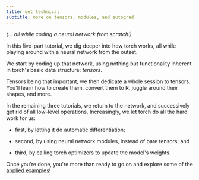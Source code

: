 ```yaml
---
title: get technical 
subtitle: more on tensors, modules, and autograd 
---
```


*(... all while coding a neural network from scratch!)*

In this five-part tutorial, we dig deeper into how torch works, all while playing around with a neural network from the outset.

We start by coding up that network, using nothing but functionality inherent in torch's basic data structure: *tensors*.

Tensors being that important, we then dedicate a whole session to tensors. You'll learn how to create them, convert them to R, juggle around their shapes, and more.

In the remaining three tutorials, we return to the network, and successively get rid of all low-level operations. Increasingly, we let torch do all the hard work for us:

-   first, by letting it do automatic differentiation;

-   second, by using neural network modules, instead of bare tensors; and

-   third, by calling torch optimizers to update the model's weights.

Once you're done, you're more than ready to go on and explore some of the [applied examples](/using_torch)!
